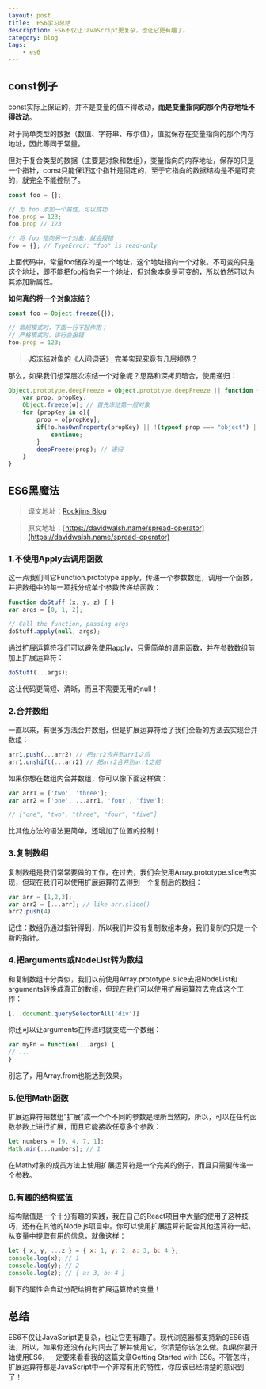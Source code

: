 ```yaml
---
layout: post
title:  ES6学习总结
description: ES6不仅让JavaScript更复杂，也让它更有趣了。
category: blog
tags:
    - es6
---
```


## const例子

const实际上保证的，并不是变量的值不得改动，**而是变量指向的那个内存地址不得改动**。

对于简单类型的数据（数值、字符串、布尔值），值就保存在变量指向的那个内存地址，因此等同于常量。

但对于复合类型的数据（主要是对象和数组），变量指向的内存地址，保存的只是一个指针，const只能保证这个指针是固定的，至于它指向的数据结构是不是可变的，就完全不能控制了。

```js
const foo = {};

// 为 foo 添加一个属性，可以成功
foo.prop = 123;
foo.prop // 123

// 将 foo 指向另一个对象，就会报错
foo = {}; // TypeError: "foo" is read-only
```

上面代码中，常量foo储存的是一个地址，这个地址指向一个对象。不可变的只是这个地址，即不能把foo指向另一个地址，但对象本身是可变的，所以依然可以为其添加新属性。

**如何真的将一个对象冻结？**

```js
const foo = Object.freeze({});

// 常规模式时，下面一行不起作用；
// 严格模式时，该行会报错
foo.prop = 123;
```

> [JS冻结对象的《人间词话》 完美实现究竟有几层境界？](http://www.jianshu.com/p/23c003b044a5)

那么，如果我们想深层次冻结一个对象呢？思路和深拷贝暗合，使用递归：

```js
Object.prototype.deepFreeze = Object.prototype.deepFreeze || function (o){
    var prop, propKey;
    Object.freeze(o); // 首先冻结第一层对象
    for (propKey in o){
        prop = o[propKey];
        if(!o.hasOwnProperty(propKey) || !(typeof prop === "object") || Object.isFrozen(prop)){
            continue;
        }
        deepFreeze(prop); // 递归
    }
}
```

## ES6黑魔法

>译文地址：[Rockjins Blog](https://rockjins.js.org/2017/02/09/2017-02-09-spread-operator/)

>原文地址：[https://davidwalsh.name/spread-operator](https://davidwalsh.name/spread-operator)

### 1.不使用Apply去调用函数

这一点我们叫它Function.prototype.apply，传递一个参数数组，调用一个函数，并把数组中的每一项拆分成单个参数传递给函数：

```js
function doStuff (x, y, z) { }
var args = [0, 1, 2];

// Call the function, passing args
doStuff.apply(null, args);
```

通过扩展运算符我们可以避免使用apply，只需简单的调用函数，并在参数数组前加上扩展运算符：

```js
doStuff(...args);
```

这让代码更简短、清晰，而且不需要无用的null！

### 2.合并数组

一直以来，有很多方法合并数组，但是扩展运算符给了我们全新的方法去实现合并数组：

```js
arr1.push(...arr2) // 把arr2合并到arr1之后
arr1.unshift(...arr2) // 把arr2合并到arr1之前
```

如果你想在数组内合并数组，你可以像下面这样做：

```js
var arr1 = ['two', 'three'];
var arr2 = ['one', ...arr1, 'four', 'five'];

// ["one", "two", "three", "four", "five"]
```

比其他方法的语法更简单，还增加了位置的控制！

### 3.复制数组

复制数组是我们常常要做的工作，在过去，我们会使用Array.prototype.slice去实现，但现在我们可以使用扩展运算符去得到一个复制后的数组：

```js
var arr = [1,2,3];
var arr2 = [...arr]; // like arr.slice()
arr2.push(4)
```

记住：数组仍通过指针得到，所以我们并没有复制数组本身，我们复制的只是一个新的指针。

### 4.把arguments或NodeList转为数组

和复制数组十分类似，我们以前使用Array.prototype.slice去把NodeList和arguments转换成真正的数组，但现在我们可以使用扩展运算符去完成这个工作：

```js
[...document.querySelectorAll('div')]
```

你还可以让arguments在传递时就变成一个数组：

```js
var myFn = function(...args) {
// ...
}
```

别忘了，用Array.from也能达到效果。

### 5.使用Math函数

扩展运算符把数组”扩展”成一个个不同的参数是理所当然的，所以，可以在任何函数参数上进行扩展，而且它能接收任意多个参数：

```js
let numbers = [9, 4, 7, 1];
Math.min(...numbers); // 1
```

在Math对象的成员方法上使用扩展运算符是一个完美的例子，而且只需要传递一个参数。

### 6.有趣的结构赋值

结构赋值是一个十分有趣的实践，我在自己的React项目中大量的使用了这种技巧，还有在其他的Node.js项目中。你可以使用扩展运算符配合其他运算符一起，从变量中提取有用的信息，就像这样：

```js
let { x, y, ...z } = { x: 1, y: 2, a: 3, b: 4 };
console.log(x); // 1
console.log(y); // 2
console.log(z); // { a: 3, b: 4 }
```

剩下的属性会自动分配给拥有扩展运算符的变量！

## 总结

ES6不仅让JavaScript更复杂，也让它更有趣了。现代浏览器都支持新的ES6语法，所以，如果你还没有花时间去了解并使用它，你清楚你该怎么做。如果你要开始使用ES6，一定要来看看我的这篇文章Getting Started with ES6。不管怎样，扩展运算符都是JavaScript中一个非常有用的特性，你应该已经清楚的意识到了！